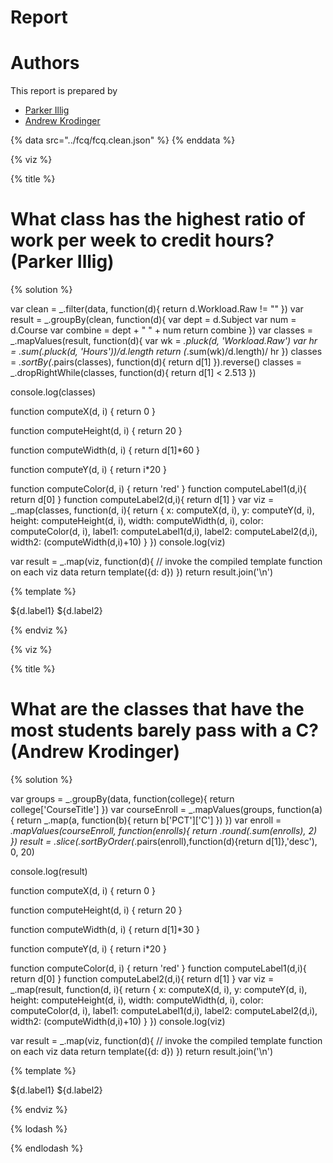 
# Report

# Authors

This report is prepared by
* [Parker Illig](www.github.com/pail4944)
* [Andrew Krodinger](www.github.com/drewdinger)


<a name="top"/>
<div id="autonav"></div>



{% data src="../fcq/fcq.clean.json" %}
{% enddata %}

{% viz %}

{% title %}

# What class has the highest ratio of work per week to credit hours? (Parker Illig)

{% solution %}

var clean = _.filter(data, function(d){
	return d.Workload.Raw != ""
})
var result = _.groupBy(clean, function(d){
	var dept = d.Subject
	var num = d.Course
	var combine = dept +  " " + num	
	return combine
})
var classes = _.mapValues(result, function(d){
	var wk = _.pluck(d, 'Workload.Raw')
	var hr = _.sum(_.pluck(d, 'Hours'))/d.length
	return (_.sum(wk)/d.length)/ hr
})
classes = _.sortBy(_.pairs(classes), function(d){
	return d[1]
}).reverse()
classes = _.dropRightWhile(classes, function(d){
	return d[1] < 2.513
})

console.log(classes)


function computeX(d, i) {
    return 0
}

function computeHeight(d, i) {
    return 20
}

function computeWidth(d, i) {
    return d[1]*60
}

function computeY(d, i) {
    return i*20
}

function computeColor(d, i) {
    return 'red'
}
function computeLabel1(d,i){
	return d[0]
}
function computeLabel2(d,i){
	return d[1]
}
var viz = _.map(classes, function(d, i){
            return {
                x: computeX(d, i),
                y: computeY(d, i),
                height: computeHeight(d, i),
                width: computeWidth(d, i),
                color: computeColor(d, i),
				label1: computeLabel1(d,i),
				label2: computeLabel2(d,i),
				width2: (computeWidth(d,i)+10)
			}
         })
console.log(viz)

var result = _.map(viz, function(d){
         // invoke the compiled template function on each viz data
         return template({d: d})
     })
return result.join('\n')

{% template %}

<g transform="translate(0 ${d.y})">
    <rect         
         width="${d.width}"
         height="20"
         style="fill:${d.color};
                stroke-width:3;
                stroke:rgb(0,0,0)" />
<text transform="translate(10 15)">
        ${d.label1}
    </text>
	<text transform="translate(${d.width2} 15)">
        ${d.label2}
    </text>
</g>

{% endviz %}

{% viz %}

{% title %}

# What are the classes that have the most students barely pass with a C? (Andrew Krodinger)

{% solution %}

var groups = _.groupBy(data, function(college){
    return college['CourseTitle']
})
var courseEnroll = _.mapValues(groups, function(a){
    return _.map(a, function(b){
        return b['PCT']['C']
    })
})
var enroll = _.mapValues(courseEnroll, function(enrolls){
    return _.round(_.sum(enrolls), 2)
})
result = _.slice(_.sortByOrder(_.pairs(enroll),function(d){return d[1]},'desc'), 0, 20)

console.log(result)


function computeX(d, i) {
    return 0
}

function computeHeight(d, i) {
    return 20
}

function computeWidth(d, i) {
    return d[1]*30
}

function computeY(d, i) {
    return i*20
}

function computeColor(d, i) {
    return 'red'
}
function computeLabel1(d,i){
	return d[0]
}
function computeLabel2(d,i){
	return d[1]
}
var viz = _.map(result, function(d, i){
            return {
                x: computeX(d, i),
                y: computeY(d, i),
                height: computeHeight(d, i),
                width: computeWidth(d, i),
                color: computeColor(d, i),
				label1: computeLabel1(d,i),
				label2: computeLabel2(d,i),
				width2: (computeWidth(d,i)+10)
			}
         })
console.log(viz)

var result = _.map(viz, function(d){
         // invoke the compiled template function on each viz data
         return template({d: d})
     })
return result.join('\n')

{% template %}

<g transform="translate(0 ${d.y})">
    <rect         
         width="${d.width}"
         height="20"
         style="fill:${d.color};
                stroke-width:3;
                stroke:rgb(0,0,0)" />
<text transform="translate(10 15)">
        ${d.label1}
    </text>
	<text transform="translate(637 15)">
        ${d.label2}
    </text>
</g>

{% endviz %}


{% lodash %}

{% endlodash %}

